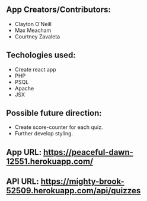 ## App Creators/Contributors:
- Clayton O'Neill
- Max Meacham
- Courtney Zavaleta

## Techologies used:
- Create react app
- PHP
- PSQL
- Apache
- JSX

## Possible future direction:
- Create score-counter for each quiz.
- Further develop styling.

## App URL: https://peaceful-dawn-12551.herokuapp.com/

## API URL: https://mighty-brook-52509.herokuapp.com/api/quizzes
